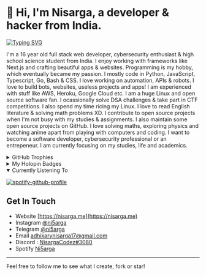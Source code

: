 # 👋 Hi, I'm Nisarga, a developer & hacker from India.


[![Typing SVG](https://readme-typing-svg.demolab.com?font=Fira+Code&size=25&duration=1000&pause=1000&width=435&lines=Full+Stack+Developer;Ethical+Hacker;Reverse+Engineer;Pentester;Tech+Enthusiast;Ricer;Blogger;Android+Developer)](https://github.com/Nisarga-Developer/nisarga-developer)

I'm a 16 year old full stack web developer, cybersecurity enthusiast & high school science student from India. 
I enjoy working with frameworks like Next.js and crafting beautiful apps & websites. Programming is my hobby, which eventually became my passion.
I mostly code in Python, JavaScript, Typescript, Go, Bash & CSS. I love working on automation, APIs & robots. I love to build bots, websites, useless projects and apps!
I am experienced with stuff like AWS, Heroku, Google Cloud etc. I am a huge Linux and open source software fan. I ocassionally solve DSA challenges & take part in CTF competitions. I also spend my time ricing my Linux. I love to read English literature & solving math problems XD.
I contribute to open source projects when I'm not busy with my studies & assignments. I also maintain some open source projects on GitHub.
I love solving maths, exploring physics and watching anime apart from playing with computers and coding. I want to become a software developer, cybersecurity professional or an entrepeneur. I am currently focusing on my studies, life and academics. 




<details>

  <summary> GitHub Trophies </summary>
  
[![trophy](https://github-profile-trophy.vercel.app/?username=nisarga-developer&theme=onedark)](https://github.com/nisarga-developer)
</details>

<details>

  <summary> My Holopin Badges </summary>
  
[![@ni5arga's Holopin board](https://holopin.me/ni5arga)](https://holopin.io/@ni5arga)
  
</details>

<details open>

  <summary> Currently Listening To </summary>
  
[![spotify-github-profile](https://spotify-github-profile.vercel.app/api/view?uid=2g78prniwnob6e44but33jbyq&cover_image=true&theme=novatorem&show_offline=false&background_color=222020&bar_color=53b14f&bar_color_cover=false)](https://spotify-github-profile.vercel.app/api/view?uid=2g78prniwnob6e44but33jbyq&redirect=true)
  
</details>



## Get In Touch

- Website [https://nisarga.me](https://nisarga.me)
- Instagram [@ni5arga](https://instagram.com/ni5arga)
- Telegram [@ni5arga](https://ni5arga.t.me/)
- Email [adhikarynisarga17@gmail.com](mailto:adhikarynisarga17@gmail.com)
- Discord : [NisargaCodez#3080](https://discord.com/users/746040983992533072)
- Spotify [Ni5arga](https://open.spotify.com/user/2g78prniwnob6e44but33jbyq?si=20c57940da4341ae)

---

Feel free to follow me to see what I create, fork or star!
